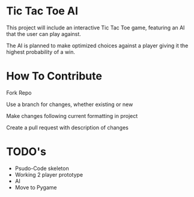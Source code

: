 # Tic Tac Toe AI

This project will include an interactive Tic Tac Toe game, featuring an AI
that the user can play against.

The AI is planned to make optimized choices against a player
giving it the highest probability of a win.

# How To Contribute

Fork Repo

Use a branch for changes, whether existing or new

Make changes following current formatting in project

Create a pull request with description of changes

# TODO's 
- Psudo-Code skeleton
- Working 2 player prototype
- AI
- Move to Pygame
